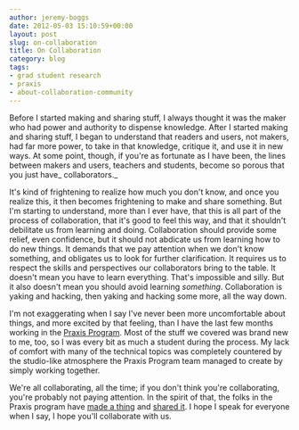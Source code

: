```yaml
---
author: jeremy-boggs
date: 2012-05-03 15:10:59+00:00
layout: post
slug: on-collaboration
title: On Collaboration
category: blog
tags:
- grad student research
- praxis
- about-collaboration-community
---
```


Before I started making and sharing stuff, I always thought it was the maker who had power and authority to dispense knowledge. After I started making and sharing stuff, I began to understand that readers and users, not makers, had far more power, to take in that knowledge, critique it, and use it in new ways. At some point, though, if you're as fortunate as I have been, the lines between makers and users, teachers and students, become so porous that you just have_ collaborators._

It's kind of frightening to realize how much you don't know, and once you realize this, it then becomes frightening to make and share something. But I'm starting to understand, more than I ever have, that this is all part of the process of collaboration, that it's good to feel this way, and that it shouldn't debilitate us from learning and doing. Collaboration should provide some relief, even confidence, but it should not abdicate us from learning how to do new things. It demands that we pay attention when we don't know something, and obligates us to look for further clarification. It requires us to respect the skills and perspectives our collaborators bring to the table. It doesn't mean you have to learn everything. That's impossible and silly. But it also doesn't mean you should avoid learning _something_. Collaboration is yaking and hacking, then yaking and hacking some more, all the way down.

I'm not exaggerating when I say I've never been more uncomfortable about things, and more excited by that feeling, than I have the last few months working in the [Praxis Program](https://praxis.scholarslab.org). Most of the stuff we covered was brand new to me, too, so I was every bit as much a student during the process. My lack of comfort with many of the technical topics was completely countered by the studio-like atmosphere the Praxis Program team managed to create by simply working together.

We're all collaborating, all the time; if you don't think you're collaborating, you're probably not paying attention. In the spirit of that, the folks in the Praxis program have [made a thing](http://github.com/scholarslab/prism) and [shared it](http://prism.scholarslab.org). I hope I speak for everyone when I say, I hope you'll collaborate with us.
